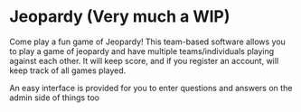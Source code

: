 # Jeopardy (Very much a WIP)

Come play a fun game of Jeopardy!  This team-based software allows you to play a game of jeopardy and have multiple teams/individuals playing against each other.  It will keep score, and if you register an account, will keep track of all games played.

An easy interface is provided for you to enter questions and answers on the admin side of things too
